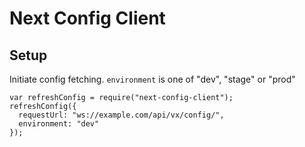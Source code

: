 # Next Config Client

## Setup
Initiate config fetching. `environment` is one of "dev", "stage" or "prod"
```
var refreshConfig = require("next-config-client");
refreshConfig({
  requestUrl: "ws://example.com/api/vx/config/",
  environment: "dev"
});
```
